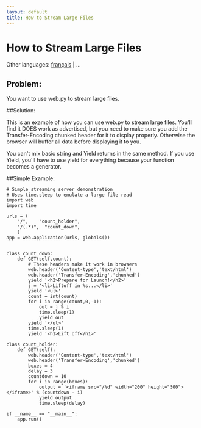 ```yaml
---
layout: default
title: How to Stream Large Files
---
```


# How to Stream Large Files

Other languages: [français](/../cookbook/streaming_large_files.fr) | ...

## Problem:

You want to use web.py to stream large files.

##Solution:

This is an example of how you can use web.py to stream large files.  You'll find it DOES work as advertised, but you need to make sure you add the Transfer-Encoding chunked header for it to display properly.  Otherwise the browser will buffer all data before displaying it to you.

You can't mix basic string and Yield returns in the same method.  If you use Yield, you'll have to use yield for everything because your function becomes a generator.


##Simple Example:

    # Simple streaming server demonstration
    # Uses time.sleep to emulate a large file read
    import web
    import time
     
    urls = (
        "/",    "count_holder",
        "/(.*)",  "count_down",
        )
    app = web.application(urls, globals())
     

    class count_down:
        def GET(self,count):
            # These headers make it work in browsers
            web.header('Content-type','text/html')
            web.header('Transfer-Encoding','chunked')        
            yield '<h2>Prepare for Launch!</h2>'
            j = '<li>Liftoff in %s...</li>'
            yield '<ul>'
            count = int(count)
            for i in range(count,0,-1):
                out = j % i
                time.sleep(1)
                yield out
            yield '</ul>'
            time.sleep(1)
            yield '<h1>Lift off</h1>'
            
    class count_holder:
        def GET(self):
            web.header('Content-type','text/html')
            web.header('Transfer-Encoding','chunked')        
            boxes = 4
            delay = 3
            countdown = 10
            for i in range(boxes):
                output = '<iframe src="/%d" width="200" height="500"></iframe>' % (countdown - i)
                yield output
                time.sleep(delay)
            
    if __name__ == "__main__":
        app.run()